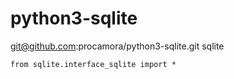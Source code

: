 # python3-sqlite







git@github.com:procamora/python3-sqlite.git sqlite




```python3
from sqlite.interface_sqlite import *
```


